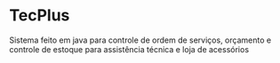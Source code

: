 # TecPlus
Sistema feito em java para controle de ordem de serviços, orçamento e controle de estoque para assistência técnica e loja de acessórios
